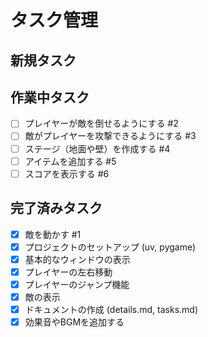 # タスク管理

## 新規タスク


## 作業中タスク

- [ ] プレイヤーが敵を倒せるようにする #2
- [ ] 敵がプレイヤーを攻撃できるようにする #3
- [ ] ステージ（地面や壁）を作成する #4
- [ ] アイテムを追加する #5
- [ ] スコアを表示する #6

## 完了済みタスク

- [x] 敵を動かす #1
- [x] プロジェクトのセットアップ (uv, pygame)
- [x] 基本的なウィンドウの表示
- [x] プレイヤーの左右移動
- [x] プレイヤーのジャンプ機能
- [x] 敵の表示
- [x] ドキュメントの作成 (details.md, tasks.md)
- [x] 効果音やBGMを追加する
